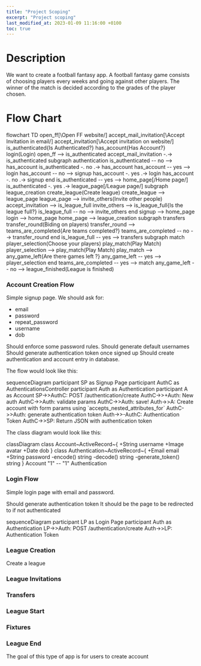 ```yaml
---
title: "Project Scoping"
excerpt: "Project scoping"
last_modified_at: 2023-01-09 11:16:00 +0100
toc: true
---
```

<script src="/assets/js/mermaid.min.js"></script>
# Description
We want to create a football fantasy app.
A football fantasy game consists of choosing players every weeks and going against other players. The winner of the match is decided according to the grades of the player chosen.

# Flow Chart

<div class="mermaid">
flowchart TD
  open_ff[\Open FF website/]
  accept_mail_invitation[\Accept Invitation in email/]
  accept_invitation[\Accept invitation on website/]
  is_authenticated{Is Authenticated?}
  has_account{Has Account?}
  login(Login)
  open_ff --> is_authenticated
  accept_mail_invitation -.-> is_authenticated
  subgraph authentication
  is_authenticated -- no --> has_account
  is_authenticated -. no .-> has_account  
  has_account -- yes --> login
  has_account -- no --> signup
  has_account -. yes .-> login
  has_account -. no .-> signup
  end
  is_authenticated -- yes --> home_page[/Home page/]
  is_authenticated -. yes .-> league_page[/League page/]
  subgraph league_creation
  create_league(Create league)
  create_league --> league_page
  league_page --> invite_others(Invite other people)
  accept_invitation --> is_league_full
  invite_others --> is_league_full{Is the league full?}
  is_league_full -- no --> invite_others
  end
  signup --> home_page
  login --> home_page
  home_page --> league_creation
  subgraph transfers
    transfer_round(Biding on players)
    transfer_round --> teams_are_completed{Are teams completed?}
    teams_are_completed -- no --> transfer_round
  end
  is_league_full -- yes --> transfers
  subgraph match
  player_selection(Choose your players)
  play_match(Play Match)
  player_selection --> play_match(Play Match)
  play_match --> any_game_left{Are there games left ?}
  any_game_left -- yes --> player_selection
  end
  teams_are_completed -- yes --> match
  any_game_left -- no --> league_finished(League is finished)
</div>

### Account Creation Flow

Simple signup page.
We should ask for:
- email
- password
- repeat_password
- username
- dob

Should enforce some password rules.
Should generate default usernames
Should generate authentication token once signed up
Should create authentication and account entry in database.

The flow would look like this:
<div class="mermaid">
sequenceDiagram
  participant SP as Signup Page
  participant AuthC as AuthenticationsController
  participant Auth as Authentication
  participant A as Account
  SP->>AuthC: POST /authentication/create
  AuthC->>+Auth: New auth
  AuthC->>Auth: validate params
  AuthC->>Auth: save!
  Auth->>A: Create account with form params using `accepts_nested_attributes_for`
  AuthC->>Auth: generate authentication token
  Auth->>-AuthC: Authentication Token
  AuthC->>SP: Return JSON with authentication token
</div>

The class diagram would look like this:
<div class="mermaid">
classDiagram
  class Account~ActiveRecord~{
    +String username
    +Image avatar
    +Date dob
  }
  class Authentication~ActiveRecord~{
    +Email email
    +String password
    -encode() string
    -decode() string
    -generate_token() string
  }
  Account "1" -- "1" Authentication
</div>

### Login Flow

Simple login page with email and password.

Should generate authentication token
It should be the page to be redirected to if not authenticated

<div class="mermaid">
sequenceDiagram
  participant LP as Login Page
  participant Auth as Authentication
  LP->>Auth: POST /authentication/create 
  Auth->>LP: Authentication Token
</div>

### League Creation

Create a league

### League Invitations
### Transfers
### League Start
### Fixtures
### League End

The goal of this type of app is for users to create account
